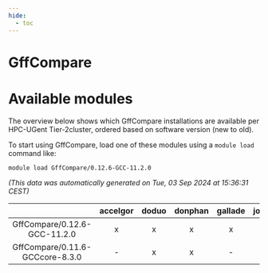 ```yaml
---
hide:
  - toc
---
```


GffCompare
==========

# Available modules


The overview below shows which GffCompare installations are available per HPC-UGent Tier-2cluster, ordered based on software version (new to old).

To start using GffCompare, load one of these modules using a `module load` command like:

```shell
module load GffCompare/0.12.6-GCC-11.2.0
```

*(This data was automatically generated on Tue, 03 Sep 2024 at 15:36:31 CEST)*  

| |accelgor|doduo|donphan|gallade|joltik|shinx|skitty|
| :---: | :---: | :---: | :---: | :---: | :---: | :---: | :---: |
|GffCompare/0.12.6-GCC-11.2.0|x|x|x|x|x|-|x|
|GffCompare/0.11.6-GCCcore-8.3.0|-|x|x|-|x|-|x|
